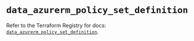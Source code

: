 # `data_azurerm_policy_set_definition`

Refer to the Terraform Registry for docs: [`data_azurerm_policy_set_definition`](https://registry.terraform.io/providers/hashicorp/azurerm/4.19.0/docs/data-sources/policy_set_definition).
